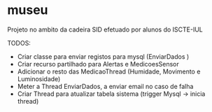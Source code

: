 # museu
Projeto no ambito da cadeira SID efetuado por alunos do ISCTE-IUL


TODOS:

  - Criar classe para enviar registos para mysql (EnviarDados <Thread>)
  - Criar recurso partilhado para Alertas e MedicoesSensor
  - Adicionar o resto das MedicaoThread (Humidade, Movimento e Luminosidade)
  - Meter a Thread EnviarDados, a enviar email no caso de falha
  - Criar Thread para atualizar tabela sistema (trigger Mysql -> inicia thread)
